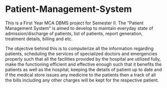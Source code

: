 # Patient-Management-System
This is a First Year MCA DBMS project for Semester II. The “Patient Management System” is aimed to develop to maintain everyday state of admission/discharge of patients, list of patients, report generation, treatment details, billing and etc. 

The objective behind this is to computerize all the information regarding patients, scheduling the services of specialized doctors and emergencies properly such that all the facilities provided by the hospital are utilized fully, make the functioning efficient and effective enough such that it benefits the patients as well as the hospital, keeping the details of patient up to date and if the medical store issues any medicine to the patients then a track of all the bills including any other charges will be kept for the respective patient.
